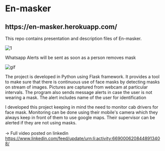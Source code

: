 # En-masker
<h2>https://en-masker.herokuapp.com/</h2>

This repo contains presentation and description files of En-masker.<br>

![1](https://user-images.githubusercontent.com/51448962/140802120-07d104aa-dd9d-4b2b-8c5b-0b5c053a18b1.png)

Whatsapp Alerts will be sent as soon as a person removes mask

![gif](https://user-images.githubusercontent.com/51448962/140806342-dbc0e7d3-3760-4b1b-a0d1-8bc31d7abc23.gif)

The project is developed in Python using Flask framework.
It provides a tool to make sure that there is continuous use of face masks by detecting masks on stream of images.
Pictures are captured from webcam at particular intervals.
The program also sends message alerts in case the user is not wearing a mask. The alert includes name of the user for identification

I developed this project keeping in mind the need to monitor cab drivers for face mask. Monitoring can be done using their mobile's camera which they always keep in front of them to use google maps. Their supervisor can be alerted if they are not using masks.
<br>
<br>
-> Full video posted on linkedin <br>
https://www.linkedin.com/feed/update/urn:li:activity:6690006208448913408/
